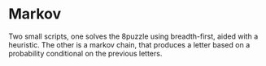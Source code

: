 # Markov
Two small scripts, one solves the 8puzzle using breadth-first, aided with a heuristic.
The other is a markov chain, that produces a letter based on a probability conditional on the previous letters.
